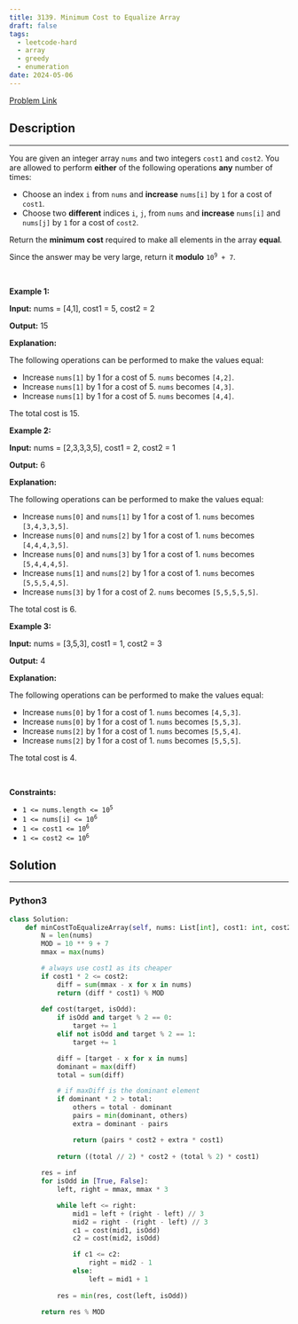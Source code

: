 ```yaml
---
title: 3139. Minimum Cost to Equalize Array
draft: false
tags: 
  - leetcode-hard
  - array
  - greedy
  - enumeration
date: 2024-05-06
---
```


[Problem Link](https://leetcode.com/problems/minimum-cost-to-equalize-array/)

## Description

---
<p>You are given an integer array <code>nums</code> and two integers <code>cost1</code> and <code>cost2</code>. You are allowed to perform <strong>either</strong> of the following operations <strong>any</strong> number of times:</p>

<ul>
	<li>Choose an index <code>i</code> from <code>nums</code> and <strong>increase</strong> <code>nums[i]</code> by <code>1</code> for a cost of <code>cost1</code>.</li>
	<li>Choose two <strong>different</strong> indices <code>i</code>, <code>j</code>, from <code>nums</code> and <strong>increase</strong> <code>nums[i]</code> and <code>nums[j]</code> by <code>1</code> for a cost of <code>cost2</code>.</li>
</ul>

<p>Return the <strong>minimum</strong> <strong>cost</strong> required to make all elements in the array <strong>equal</strong><em>. </em></p>

<p>Since the answer may be very large, return it <strong>modulo</strong> <code>10<sup>9</sup> + 7</code>.</p>

<p>&nbsp;</p>
<p><strong class="example">Example 1:</strong></p>

<div class="example-block">
<p><strong>Input:</strong> <span class="example-io">nums = [4,1], cost1 = 5, cost2 = 2</span></p>

<p><strong>Output:</strong> <span class="example-io">15</span></p>

<p><strong>Explanation: </strong></p>

<p>The following operations can be performed to make the values equal:</p>

<ul>
	<li>Increase <code>nums[1]</code> by 1 for a cost of 5. <code>nums</code> becomes <code>[4,2]</code>.</li>
	<li>Increase <code>nums[1]</code> by 1 for a cost of 5. <code>nums</code> becomes <code>[4,3]</code>.</li>
	<li>Increase <code>nums[1]</code> by 1 for a cost of 5. <code>nums</code> becomes <code>[4,4]</code>.</li>
</ul>

<p>The total cost is 15.</p>
</div>

<p><strong class="example">Example 2:</strong></p>

<div class="example-block">
<p><strong>Input:</strong> <span class="example-io">nums = [2,3,3,3,5], cost1 = 2, cost2 = 1</span></p>

<p><strong>Output:</strong> <span class="example-io">6</span></p>

<p><strong>Explanation: </strong></p>

<p>The following operations can be performed to make the values equal:</p>

<ul>
	<li>Increase <code>nums[0]</code> and <code>nums[1]</code> by 1 for a cost of 1. <code>nums</code> becomes <code>[3,4,3,3,5]</code>.</li>
	<li>Increase <code>nums[0]</code> and <code>nums[2]</code> by 1 for a cost of 1. <code>nums</code> becomes <code>[4,4,4,3,5]</code>.</li>
	<li>Increase <code>nums[0]</code> and <code>nums[3]</code> by 1 for a cost of 1. <code>nums</code> becomes <code>[5,4,4,4,5]</code>.</li>
	<li>Increase <code>nums[1]</code> and <code>nums[2]</code> by 1 for a cost of 1. <code>nums</code> becomes <code>[5,5,5,4,5]</code>.</li>
	<li>Increase <code>nums[3]</code> by 1 for a cost of 2. <code>nums</code> becomes <code>[5,5,5,5,5]</code>.</li>
</ul>

<p>The total cost is 6.</p>
</div>

<p><strong class="example">Example 3:</strong></p>

<div class="example-block">
<p><strong>Input:</strong> <span class="example-io">nums = [3,5,3], cost1 = 1, cost2 = 3</span></p>

<p><strong>Output:</strong> <span class="example-io">4</span></p>

<p><strong>Explanation:</strong></p>

<p>The following operations can be performed to make the values equal:</p>

<ul>
	<li>Increase <code>nums[0]</code> by 1 for a cost of 1. <code>nums</code> becomes <code>[4,5,3]</code>.</li>
	<li>Increase <code>nums[0]</code> by 1 for a cost of 1. <code>nums</code> becomes <code>[5,5,3]</code>.</li>
	<li>Increase <code>nums[2]</code> by 1 for a cost of 1. <code>nums</code> becomes <code>[5,5,4]</code>.</li>
	<li>Increase <code>nums[2]</code> by 1 for a cost of 1. <code>nums</code> becomes <code>[5,5,5]</code>.</li>
</ul>

<p>The total cost is 4.</p>
</div>

<p>&nbsp;</p>
<p><strong>Constraints:</strong></p>

<ul>
	<li><code>1 &lt;= nums.length &lt;= 10<sup>5</sup></code></li>
	<li><code>1 &lt;= nums[i] &lt;= 10<sup>6</sup></code></li>
	<li><code>1 &lt;= cost1 &lt;= 10<sup>6</sup></code></li>
	<li><code>1 &lt;= cost2 &lt;= 10<sup>6</sup></code></li>
</ul>


## Solution

---
### Python3
``` py title='minimum-cost-to-equalize-array'
class Solution:
    def minCostToEqualizeArray(self, nums: List[int], cost1: int, cost2: int) -> int:
        N = len(nums)
        MOD = 10 ** 9 + 7
        mmax = max(nums)

        # always use cost1 as its cheaper
        if cost1 * 2 <= cost2:
            diff = sum(mmax - x for x in nums)
            return (diff * cost1) % MOD
        
        def cost(target, isOdd):
            if isOdd and target % 2 == 0:
                target += 1
            elif not isOdd and target % 2 == 1:
                target += 1

            diff = [target - x for x in nums]
            dominant = max(diff)
            total = sum(diff)

            # if maxDiff is the dominant element
            if dominant * 2 > total:
                others = total - dominant
                pairs = min(dominant, others)
                extra = dominant - pairs

                return (pairs * cost2 + extra * cost1)
            
            return ((total // 2) * cost2 + (total % 2) * cost1)
        
        res = inf
        for isOdd in [True, False]:
            left, right = mmax, mmax * 3

            while left <= right:
                mid1 = left + (right - left) // 3
                mid2 = right - (right - left) // 3
                c1 = cost(mid1, isOdd)
                c2 = cost(mid2, isOdd)

                if c1 <= c2:
                    right = mid2 - 1
                else:
                    left = mid1 + 1
            
            res = min(res, cost(left, isOdd))

        return res % MOD
```

